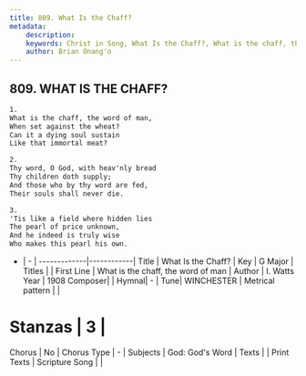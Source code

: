 ```yaml
---
title: 809. What Is the Chaff?
metadata:
    description: 
    keywords: Christ in Song, What Is the Chaff?, What is the chaff, the word of man, 
    author: Brian Onang'o
---
```



## 809. WHAT IS THE CHAFF?

```txt
1.
What is the chaff, the word of man,
When set against the wheat?
Can it a dying soul sustain
Like that immortal meat?

2.
Thy word, O God, with heav'nly bread
Thy children doth supply;
And those who by thy word are fed,
Their souls shall never die.

3.
'Tis like a field where hidden lies
The pearl of price unknown,
And he indeed is truly wise
Who makes this pearl his own.
```

- |   -  |
-------------|------------|
Title | What Is the Chaff? |
Key | G Major |
Titles |  |
First Line | What is the chaff, the word of man |
Author | I. Watts
Year | 1908
Composer|  |
Hymnal|  - |
Tune| WINCHESTER |
Metrical pattern | |
# Stanzas | 3 |
Chorus | No |
Chorus Type | - |
Subjects | God: God's Word |
Texts |  |
Print Texts | 
Scripture Song |  |
  
